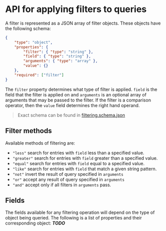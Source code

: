 # API for applying filters to queries

A filter is represented as a JSON array of filter objects. These objects have the following schema:

```json
{
    "type": "object",
    "properties": {
        "filter": { "type": "string" },
        "field": { "type": "string" },
        "arguments": { "type": "array" },
        "value": {}
    },
    "required": ["filter"]
}
```

The `filter` property determines what type of filter is applied. `field` is the field that the filter
is applied on and `arguments` is an optional array of arguments that may be passed to the filter. If
the filter is a comparison operator, then the `value` field determines the right hand operand.

> Exact schema can be found in [filtering.schema.json](./filtering.schema.json)

## Filter methods

Available methods of filtering are:

- `"less"` search for entries with `field` less than a specified value.
- `"greater"` search for entries with `field` greater than a specified value.
- `"equal"` search for entries with `field` equal to a specified value.
- `"like"` search for entries with `field` that match a given string pattern.
- `"not"` invert the result of query specified in `arguments`
- `"or"` accept any result of query specified in `arguments`
- `"and"` accept only if all filters in `arguments` pass. 

## Fields

The fields available for any filtering operation will depend on the type of object being queried. The
following is a list of properties and their corresponding object: ***TODO***
